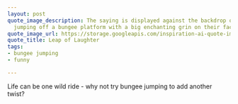 ```yaml
---
layout: post
quote_image_description: The saying is displayed against the backdrop of a person
  jumping off a bungee platform with a big enchanting grin on their face.
quote_image_url: https://storage.googleapis.com/inspiration-ai-quote-images/2023-11-09.jpg
quote_title: Leap of Laughter
tags:
- bungee jumping
- funny

---
```


Life can be one wild ride - why not try bungee jumping to add another twist?